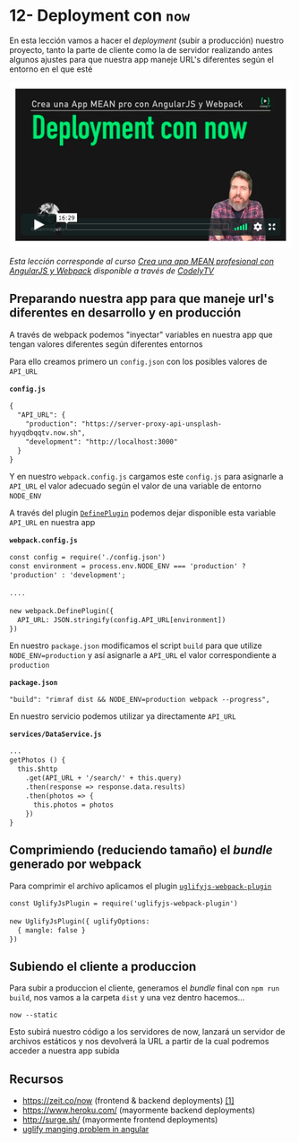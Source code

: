 # 12- Deployment con `now`

En esta lección vamos a hacer el _deployment_ (subir a producción) nuestro proyecto, tanto la parte de cliente como la de servidor realizando antes algunos ajustes para que nuestra app maneje URL's diferentes según el entorno en el que esté

[![now](./md-img/now.png)](https://pro.codely.tv/library/crea-una-app-mean-profesional-con-angularjs-y-webpack)

_Esta lección corresponde al curso [Crea una app MEAN profesional con AngularJS y Webpack](https://pro.codely.tv/library/crea-una-app-mean-profesional-con-angularjs-y-webpack) disponible a través de [CodelyTV](https://pro.codely.tv/)_

## Preparando nuestra app para que maneje url's diferentes en desarrollo y en producción

A través de webpack podemos "inyectar" variables en nuestra app que tengan valores diferentes según diferentes entornos

Para ello creamos primero un `config.json` con los posibles valores de `API_URL`

**`config.js`**
```
{
  "API_URL": {
    "production": "https://server-proxy-api-unsplash-hyyqdbqqtv.now.sh",
    "development": "http://localhost:3000"
  }
}
```

Y en nuestro `webpack.config.js` cargamos este `config.js` para asignarle a `API_URL` el valor adecuado según el valor de una variable de entorno `NODE_ENV`

A través del plugin [`DefinePlugin`](https://webpack.js.org/plugins/define-plugin/) podemos dejar disponible esta variable `API_URL` en nuestra app

**`webpack.config.js`** 

```
const config = require('./config.json')
const environment = process.env.NODE_ENV === 'production' ? 'production' : 'development';

....

new webpack.DefinePlugin({
  API_URL: JSON.stringify(config.API_URL[environment])
})
```

En nuestro `package.json` modificamos el script `build` para que utilize `NODE_ENV=production` y así asignarle a `API_URL` el valor correspondiente a `production`

**`package.json`** 

```
"build": "rimraf dist && NODE_ENV=production webpack --progress",
```

En nuestro servicio podemos utilizar ya directamente `API_URL`

**`services/DataService.js`**
```
...
getPhotos () {
  this.$http
    .get(API_URL + '/search/' + this.query)
    .then(response => response.data.results)
    .then(photos => {
      this.photos = photos
    })
}
```

## Comprimiendo (reduciendo tamaño) el _bundle_ generado por webpack

Para comprimir el archivo aplicamos el plugin [`uglifyjs-webpack-plugin`](https://webpack.js.org/plugins/uglifyjs-webpack-plugin/)

```
const UglifyJsPlugin = require('uglifyjs-webpack-plugin')

new UglifyJsPlugin({ uglifyOptions: 
  { mangle: false }
})
```

## Subiendo el cliente a produccion

Para subir a produccion el cliente, generamos el _bundle_ final con `npm run build`, nos vamos a la carpeta `dist` y una vez dentro hacemos...

````
now --static
````

Esto subirá nuestro código a los servidores de now, lanzará un servidor de archivos estáticos y nos devolverá la URL a partir de la cual podremos acceder a nuestra app subida

## Recursos

- https://zeit.co/now (frontend & backend deployments) [[1]](https://github.com/zeit/now-cli/issues/677)
- https://www.heroku.com/ (mayormente backend deployments)
- http://surge.sh/ (mayormente frontend deployments)
- [uglify manging problem in angular](https://stackoverflow.com/questions/17238759/angular-module-minification-bug#17239358)

